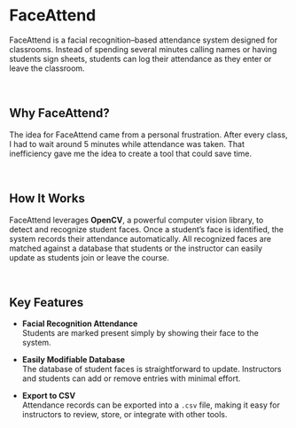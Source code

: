 # FaceAttend

FaceAttend is a facial recognition–based attendance system designed for classrooms. Instead of spending several minutes calling names or having students sign sheets, students can log their attendance as they enter or leave the classroom.

<br>

## Why FaceAttend?

The idea for FaceAttend came from a personal frustration. After every class, I had to wait around 5 minutes while attendance was taken. That inefficiency gave me the idea to create a tool that could save time.

<br>

## How It Works

FaceAttend leverages **OpenCV**, a powerful computer vision library, to detect and recognize student faces. Once a student’s face is identified, the system records their attendance automatically. All recognized faces are matched against a database that students or the instructor can easily update as students join or leave the course.

<br>

## Key Features

- **Facial Recognition Attendance**  
  Students are marked present simply by showing their face to the system.

- **Easily Modifiable Database**  
  The database of student faces is straightforward to update. Instructors and students can add or remove entries with minimal effort.

- **Export to CSV**  
  Attendance records can be exported into a `.csv` file, making it easy for instructors to review, store, or integrate with other tools.

<br>
